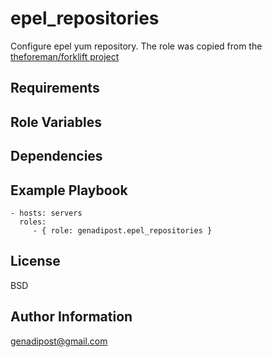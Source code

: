 epel_repositories
=========

Configure epel yum repository.
The role was copied from the [theforeman/forklift project](https://github.com/theforeman/forklift/tree/master/roles/epel_repositories)

Requirements
------------

Role Variables
--------------

Dependencies
------------


Example Playbook
----------------

    - hosts: servers
      roles:
         - { role: genadipost.epel_repositories }

License
-------

BSD

Author Information
------------------

genadipost@gmail.com

